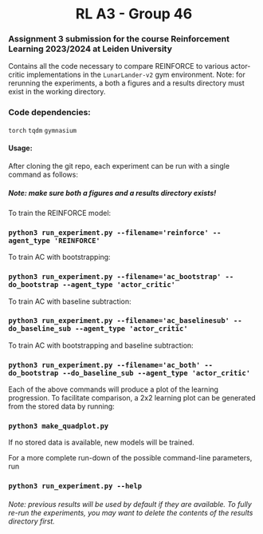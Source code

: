 <h1 align="center">RL A3 - Group 46</h1>

### Assignment 3 submission for the course Reinforcement Learning 2023/2024 at Leiden University

Contains all the code necessary to compare REINFORCE to various actor-critic implementations in the `LunarLander-v2` gym environment. Note: for rerunning the experiments, a both a figures and a results directory must exist in the working directory.

### Code dependencies:

`torch` `tqdm` `gymnasium`

#### Usage:

After cloning the git repo, each experiment can be run with a single command as follows:

##### Note: make sure both a **figures** and a **results** directory exists!

To train the REINFORCE model:

### `python3 run_experiment.py --filename='reinforce' --agent_type 'REINFORCE'`

To train AC with bootstrapping:

### `python3 run_experiment.py --filename='ac_bootstrap' --do_bootstrap --agent_type 'actor_critic'`

To train AC with baseline subtraction:

### `python3 run_experiment.py --filename='ac_baselinesub' --do_baseline_sub --agent_type 'actor_critic'`

To train AC with bootstrapping and baseline subtraction:

### `python3 run_experiment.py --filename='ac_both' --do_bootstrap --do_baseline_sub --agent_type 'actor_critic'`



Each of the above commands will produce a plot of the learning progression. To facilitate comparison, a 2x2 learning plot can be generated  from the stored data by running:

### `python3 make_quadplot.py`

If no stored data is available, new models will be trained. 





For a more complete run-down of the possible command-line parameters, run

### `python3 run_experiment.py --help`

###### Note: previous results will be used by default if they are available. To fully re-run the experiments, you may want to delete the contents of the results directory first.
